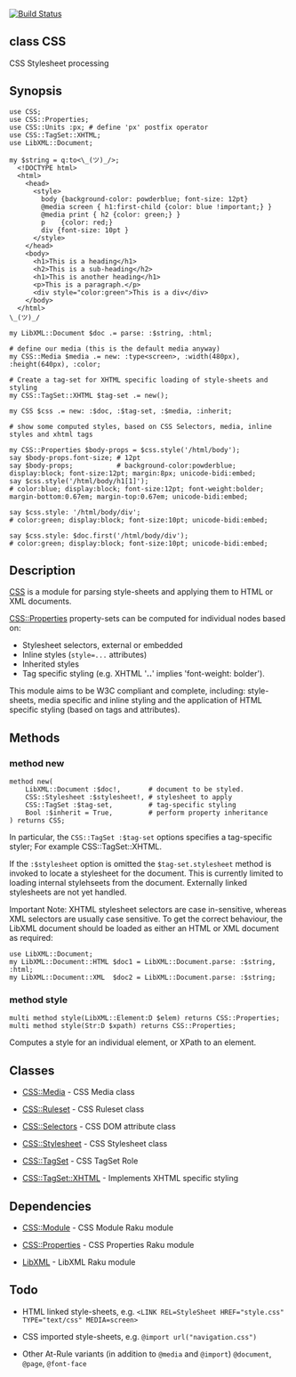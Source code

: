 [![Build Status](https://travis-ci.org/css-raku/CSS-raku.svg?branch=master)](https://travis-ci.org/css-raku/CSS-raku)

class CSS
---------

CSS Stylesheet processing

Synopsis
--------

    use CSS;
    use CSS::Properties;
    use CSS::Units :px; # define 'px' postfix operator
    use CSS::TagSet::XHTML;
    use LibXML::Document;

    my $string = q:to<\_(ツ)_/>;
      <!DOCTYPE html>
      <html>
        <head>
          <style>
            body {background-color: powderblue; font-size: 12pt}
            @media screen { h1:first-child {color: blue !important;} }
            @media print { h2 {color: green;} }
            p    {color: red;}
            div {font-size: 10pt }
          </style>
        </head>
        <body>
          <h1>This is a heading</h1>
          <h2>This is a sub-heading</h2>
          <h1>This is another heading</h1>
          <p>This is a paragraph.</p>
          <div style="color:green">This is a div</div>
        </body>
      </html>
    \_(ツ)_/

    my LibXML::Document $doc .= parse: :$string, :html;

    # define our media (this is the default media anyway)
    my CSS::Media $media .= new: :type<screen>, :width(480px), :height(640px), :color;

    # Create a tag-set for XHTML specific loading of style-sheets and styling
    my CSS::TagSet::XHTML $tag-set .= new();

    my CSS $css .= new: :$doc, :$tag-set, :$media, :inherit;

    # show some computed styles, based on CSS Selectors, media, inline styles and xhtml tags

    my CSS::Properties $body-props = $css.style('/html/body');
    say $body-props.font-size; # 12pt
    say $body-props;           # background-color:powderblue; display:block; font-size:12pt; margin:8px; unicode-bidi:embed;
    say $css.style('/html/body/h1[1]');
    # color:blue; display:block; font-size:12pt; font-weight:bolder; margin-bottom:0.67em; margin-top:0.67em; unicode-bidi:embed;

    say $css.style: '/html/body/div';
    # color:green; display:block; font-size:10pt; unicode-bidi:embed;

    say $css.style: $doc.first('/html/body/div');
    # color:green; display:block; font-size:10pt; unicode-bidi:embed;

Description
-----------

[CSS](https://css-raku.github.io/CSS-raku) is a module for parsing style-sheets and applying them to HTML or XML documents.

[CSS::Properties](https://css-raku.github.io/CSS-Properties-raku) property-sets can be computed for individual nodes based on:

- Stylesheet selectors, external or embedded
- Inline styles (`style=...` attributes)
- Inherited styles
- Tag specific styling (e.g. XHTML '<b>..</b>' implies 'font-weight: bolder').

This module aims to be W3C compliant and complete, including: style-sheets, media specific and inline styling and the application of HTML specific styling (based on tags and attributes).

Methods
-------

### method new

    method new(
        LibXML::Document :$doc!,       # document to be styled.
        CSS::Stylesheet :$stylesheet!, # stylesheet to apply
        CSS::TagSet :$tag-set,         # tag-specific styling
        Bool :$inherit = True,         # perform property inheritance
    ) returns CSS;

In particular, the `CSS::TagSet :$tag-set` options specifies a tag-specific styler; For example CSS::TagSet::XHTML.

If the `:$stylesheet` option is omitted the `$tag-set.stylesheet` method is invoked to locate a stylesheet for the document. This is currently limited to loading internal stylehseets from the document. Externally linked stylesheets are not yet handled.

Important Note: XHTML stylesheet selectors are case in-sensitive, whereas XML selectors are usually case sensitive. To get the correct behaviour, the LibXML document should be loaded as either an HTML or XML document as required:

```
use LibXML::Document;
my LibXML::Document::HTML $doc1 = LibXML::Document.parse: :$string, :html;
my LibXML::Document::XML  $doc2 = LibXML::Document.parse: :$string;
```

### method style

    multi method style(LibXML::Element:D $elem) returns CSS::Properties;
    multi method style(Str:D $xpath) returns CSS::Properties;

Computes a style for an individual element, or XPath to an element.

Classes
-------

  * [CSS::Media](https://css-raku.github.io/CSS-raku/Media) - CSS Media class

  * [CSS::Ruleset](https://css-raku.github.io/CSS-raku/Ruleset) - CSS Ruleset class

  * [CSS::Selectors](https://css-raku.github.io/CSS-raku/Selectors) - CSS DOM attribute class

  * [CSS::Stylesheet](https://css-raku.github.io/CSS-raku/Stylesheet) - CSS Stylesheet class

  * [CSS::TagSet](https://css-raku.github.io/CSS-raku/TagSet) - CSS TagSet Role

  * [CSS::TagSet::XHTML](https://css-raku.github.io/CSS-raku/TagSet/XHTML) - Implements XHTML specific styling

Dependencies
--------

  * [CSS::Module](https://css-raku.github.io/CSS-Module-raku) - CSS Module Raku module

  * [CSS::Properties](https://css-raku.github.io/CSS-Properties-raku) - CSS Properties Raku module

  * [LibXML](https://libxml-raku.github.io/LibXML-raku/) - LibXML Raku module

Todo
----

- HTML linked style-sheets, e.g. `<LINK REL=StyleSheet HREF="style.css" TYPE="text/css" MEDIA=screen>`

- CSS imported style-sheets, e.g. `@import url("navigation.css")`

- Other At-Rule variants (in addition to `@media` and `@import`) `@document`, `@page`, `@font-face`

